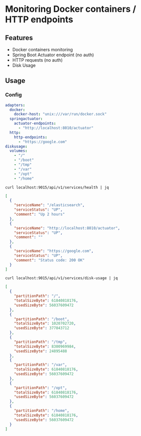 # Monitoring Docker containers / HTTP endpoints

## Features

- Docker containers monitoring
- Spring Boot Actuator endpoint (no auth)
- HTTP requests (no auth)
- Disk Usage

## Usage

### Config

```yml
adapters:
  docker:
    docker-host: "unix:///var/run/docker.sock"
  springactuator:
    actuator-endpoints:
      - "http://localhost:8010/actuator"
  http:
    http-endpoints:
      - "https://google.com"
diskusage:
  volumes:
    - "/"
    - "/boot"
    - "/tmp"
    - "/var"
    - "/opt"
    - "/home"
```

`curl localhost:9015/api/v1/services/health | jq`

```json
[
  {
    "serviceName": "/elasticsearch",
    "serviceStatus": "UP",
    "comment": "Up 2 hours"
  },
  {
    "serviceName": "http://localhost:8010/actuator",
    "serviceStatus": "UP",
    "comment": ""
  },
  {
    "serviceName": "https://google.com",
    "serviceStatus": "UP",
    "comment": "Status code: 200 OK"
  }
]
```

`curl localhost:9015/api/v1/services/disk-usage | jq`

```json
[
  {
    "partitionPath": "/",
    "totalSizeByte": 61840818176,
    "usedSizeByte": 56037609472
  },
  {
    "partitionPath": "/boot",
    "totalSizeByte": 1020702720,
    "usedSizeByte": 377843712
  },
  {
    "partitionPath": "/tmp",
    "totalSizeByte": 8300969984,
    "usedSizeByte": 24895488
  },
  {
    "partitionPath": "/var",
    "totalSizeByte": 61840818176,
    "usedSizeByte": 56037609472
  },
  {
    "partitionPath": "/opt",
    "totalSizeByte": 61840818176,
    "usedSizeByte": 56037609472
  },
  {
    "partitionPath": "/home",
    "totalSizeByte": 61840818176,
    "usedSizeByte": 56037609472
  }
]
```
